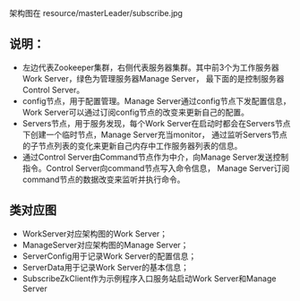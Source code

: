 架构图在 resource/masterLeader/subscribe.jpg

## 说明：
-   左边代表Zookeeper集群，右侧代表服务器集群。其中前3个为工作服务器Work Server，绿色为管理服务器Manage Server，
最下面的是控制服务器Control Server。
-   config节点，用于配置管理。Manage Server通过config节点下发配置信息，Work Server可以通过订阅config节点的改变来更新自己的配置。
-   Servers节点，用于服务发现，每个Work Server在启动时都会在Servers节点下创建一个临时节点，Manage Server充当monitor，
通过监听Servers节点的子节点列表的变化来更新自己内存中工作服务器列表的信息。
-   通过Control Server由Command节点作为中介，向Manage Server发送控制指令。Control Server向command节点写入命令信息，
Manage Server订阅command节点的数据改变来监听并执行命令。

## 类对应图
-   WorkServer对应架构图的Work Server；
-   ManageServer对应架构图的Manage Server；
-   ServerConfig用于记录Work Server的配置信息；
-   ServerData用于记录Work Server的基本信息；
-   SubscribeZkClient作为示例程序入口服务站启动Work Server和Manage Server